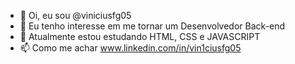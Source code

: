 - 👋 Oi, eu sou @viniciusfg05
- 👀 Eu tenho interesse em me tornar um Desenvolvedor Back-end
- 🌱 Atualmente estou estudando  HTML, CSS e JAVASCRIPT
- 📫 Como me achar www.linkedin.com/in/vin1ciusfg05

<!---
viniciusfg05/viniciusfg05 is a ✨ special ✨ repository because its `README.md` (this file) appears on your GitHub profile.
You can click the Preview link to take a look at your changes.
--->
